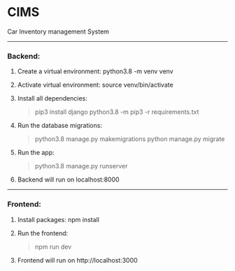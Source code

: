 # CIMS
Car Inventory management System


_________________
<h3>Backend:</h3>

1. Create a virtual environment: python3.8 -m venv venv

2. Activate virtual environment: source venv/bin/activate

3. Install all dependencies: 
    > pip3 install django
    > python3.8 -m pip3 -r requirements.txt

4. Run the database migrations: 
    > python3.8 manage.py makemigrations
    > python manage.py migrate

5. Run the app: 
    > python3.8 manage.py runserver
    
6. Backend will run on localhost:8000


__________________
<h3>Frontend:</h3>

1. Install packages: npm install

2. Run the frontend:
    > npm run dev

3. Frontend will run on http://localhost:3000
